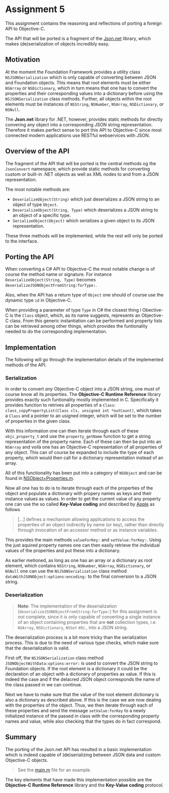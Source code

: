 Assignment 5
============

This assignment contains the reasoning and reflections of porting a foreign API to Objective-C.

The API that will be ported is a fragment of the [Json.net](http://james.newtonking.com/projects/json/help/html/Methods_T_Newtonsoft_Json_JsonConvert.htm) library, which makes (de)serialization of objects incredibly easy.

Motivation
----------

At the moment the Foundation Framework provides a utility class `NSJSONSerialization` which is only capable of converting between JSON and Foundation objects. This means that root elements must be either `NSArray` or `NSDictionary`, which in turn means that one has to convert the properties and their corresponding values into a dictionary before using the `NSJSONSerialization` class methods. Further, all objects within the root elements must be instances of `NSString`, `NSNumber`, `NSArray`, `NSDictionary`, or `NSNull`.

The **Json.net** library for .NET, however, provides static methods for directly convering any object into a corresponding JSON string representation. Therefore it makes perfect sense to port this API to Objective-C since most connected modern applications use RESTful webservices with JSON.

Overview of the API
-------------------

The fragment of the API that will be ported is the central methods og the `JsonConvert` namespace, which provide static methods for converting custom or built-in .NET objects as well as XML nodes to and from a JSON representation.

The most notable methods are:

- `DeserializeObject(String)` which just deserializes a JSON string to an object of type `Object`. 
- `DeserializeObject(String, Type)` which deserializes a JSON string to an object of a specific type.
- `SerializeObject(Object)` which serializes a given object to its JSON representation.

These three methods will be implemented, while the rest will only be ported to the interface.

Porting the API
---------------

When converting a C# API to Objective-C the most notable change is of course the method name or signature. For instance `DeserializeObject(String, Type)` becomes `deserializeJSONObjectFromString:forType:`.

Also, when the API has a return type of `Object` one should of course use the dynamic type `id` in Objective-C.

When providing a parameter of type `Type` in C# the closest thing i Obective-C is the `Class` object, which, as its name suggests, represents an Objective-C class. From this generic instantiation can be performed and property lists can be retrieved among other things, which provides the funtionality needed to do the corresponding implementation.

Implementation
--------------
The following will go through the implementation details of the implemented methods of the API.

### Serialization

In order to convert *any* Objective-C object into a JSON string, one must of course know all its properties. The **Objective-C Runtime Reference** library provides exactly such funtionality mostly implemented in C. Specifically it provides function to retrives all properties of a `Class`: `class_copyPropertyList(Class cls, unsigned int *outCount)`, which takes a `Class` and a pointer to an usigned integer, which will be set to the number of properties in the given class.

With this information one can then iterate through each of these `objc_property_t` and use the `property_getName` function to get a string representation of the property name. Each of these can then be put into an `NSArray` and voilà one has an Objective-C representation of all properties of any object. This can of course be expanded to include the type of each property, which would then call for a dictionary representation instead of an array.

All of this functionality has been put into a category of `NSObject` and can be found in [NSObject+Properties.m](Assignment5/NSObject+Properties.m/).

Now all one has to do is to iterate through each of the properties of the object and populate a dictionary with propery names as keys and their instance values as values. In order to get the current value of any property one can use the so called **Key-Value coding** and described by [Apple](https://developer.apple.com/library/mac/#documentation/Cocoa/Conceptual/KeyValueCoding/Articles/KeyValueCoding.html) as follows

> […] defines a mechanism allowing applications to access the properties of an object indirectly by name (or key), rather than directly through invocation of an accessor method or as instance variables.

This provides the main methods `valueForKey:` and `setValue:forKey:`. Using the just aquired property names one can then easily retrieve the individual values of the properties and put these into a dictionary.

As earlier metioned, as long as one has an array or a dictionary as root element, which contains `NSString`, `NSNumber`, `NSArray`, `NSDictionary`, or `NSNull` one can use the `NSJSONSerialization` class method `dataWithJSONObject:options:encoding:` to the final conversion to a JSON string.


### Deserialization

> **Note**:
The implementation of the deserialization (`deserializeJSONObjectFromString:forType:`) for this assignment is *not* complete, since it is only capable of converting a single instance of an object containing properties that are **not** collection types, i.e. `NSArray`, `NSDictionary`, `NSSet` etc., into a JSON string.

The deserialization process is a bit more tricky than the serialization process. This is due to the need of various type checks, which make sure that the deserialization is valid.

First off, the `NSJSONSerialization` class method `JSONObjectWithData:options:error:` is used to convert the JSON string to Foundation objects. If the root element is a dictionary it could be the declaration of an object with a dictionary of properties as value. If this is indeed the case and if the delacred JSON object corresponds the name of the class passed in we can continue.

Next we have to make sure that the value of the root element dictionary is also a dictionary as described above. If this is the case we are now dealing with the properties of the object. Thus, we then iterate through each of these properties and send the message `setValue:forKey` to a newly initialized instance of the passed in class with the corresponding property names and value, while also checking that the types do in fact correspond.

Summary
-------
The porting of the Json.net API has resulted in a basic implementation which is indeed capable of (de)serializing between JSON data and custom Objective-C objects.

> See the [main.m](Assignment5/main.m/) file for an example.

The key elements that have made this implementation possible are the **Objective-C Runtime Reference** library and the **Key-Value coding** protocol.